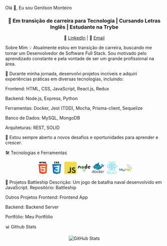 Olá 👋, Eu sou Genilson Monteiro
<h3 align="center">🚀 Em transição de carreira para Tecnologia | Cursando Letras Inglês | Estudante na Trybe</h3>

<p align="center">🔗 <a href="https://www.linkedin.com/in/genilson-monteiro-585635186/" target="_blank">LinkedIn</a> | 📧 <a href="mailto:genilson255@gmail.com">Email</a> </p>

Sobre Mim
💡 Atualmente estou em transição de carreira, buscando me tornar um Desenvolvedor de Software Full Stack. Sou motivado pelo aprendizado constante e pela vontade de ser um grande profissional na área.

💼 Durante minha jornada, desenvolvi projetos incríveis e adquiri experiências práticas em diversas tecnologias, incluindo:

Frontend: HTML, CSS, JavaScript, React.js, Redux

Backend: Node.js, Express, Python

Ferramentas: Docker, Jest (TDD), Mocha, Prisma-client, Sequelize

Banco de Dados: MySQL, MongoDB

Arquiteturas: REST, SOLID

🌱 Estou sempre aberto a novos desafios e oportunidades para aprender e crescer.

🛠️ Tecnologias e Ferramentas
<p align="center"> <img src="https://raw.githubusercontent.com/devicons/devicon/master/icons/html5/html5-original-wordmark.svg" alt="html5" width="40" height="40"/> <img src="https://raw.githubusercontent.com/devicons/devicon/master/icons/css3/css3-original-wordmark.svg" alt="css3" width="40" height="40"/> <img src="https://raw.githubusercontent.com/devicons/devicon/master/icons/javascript/javascript-original.svg" alt="javascript" width="40" height="40"/> <img src="https://raw.githubusercontent.com/devicons/devicon/master/icons/nodejs/nodejs-original-wordmark.svg" alt="nodejs" width="40" height="40"/> <img src="https://raw.githubusercontent.com/devicons/devicon/master/icons/docker/docker-original-wordmark.svg" alt="docker" width="40" height="40"/> <img src="https://raw.githubusercontent.com/devicons/devicon/master/icons/react/react-original-wordmark.svg" alt="react" width="40" height="40"/> <img src="https://raw.githubusercontent.com/devicons/devicon/master/icons/mysql/mysql-original-wordmark.svg" alt="mysql" width="40" height="40"/> </p>

📝 Projetos
Battleship
Descrição: Um jogo de batalha naval desenvolvido em JavaScript. Repositório: Battleship

Outros Projetos
Frontend: Frontend App

Backend: Backend Server

Portfólio: Meu Portfólio

📊 Github Stats
<div align="center"> <img src="https://github-readme-stats.vercel.app/api?username=genilson-dev&show_icons=true&hide_border=true&theme=github_dark&include_all_commits=true" alt="GitHub Stats"> </div>
